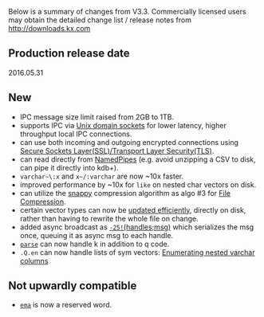 Below is a summary of changes from V3.3. Commercially licensed users may obtain the detailed change list / release notes from <http://downloads.kx.com>


## Production release date

2016.05.31


## New

-   IPC message size limit raised from 2GB to 1TB.
-   supports IPC via [Unix domain sockets](http://code.kx.com/wiki/Reference/hopen#unix_domain_sockets "wikilink") for lower latency, higher throughput local IPC connections.
-   can use both incoming and outgoing encrypted connections using [Secure Sockets Layer(SSL)/Transport Layer Security(TLS)](http://code.kx.com/wiki/Cookbook/SSL "wikilink").
-   can read directly from [NamedPipes](http://code.kx.com/wiki/Cookbook/NamedPipes "wikilink") (e.g. avoid unzipping a CSV to disk, can pipe it directly into kdb+).
-   `varchar~\:x` and `x~/:varchar` are now ~10x faster.
-   improved performance by ~10x for `like` on nested char vectors on disk.
-   can utilize the [snappy](http://google.github.io/snappy) compression algorithm as algo \#3 for [File Compression](http://code.kx.com/wiki/Cookbook/FileCompression "wikilink").
-   certain vector types can now be [updated efficiently](http://code.kx.com/wiki/Reference/AtSymbol#.40_.28index.2Fapply.29 "wikilink"), directly on disk, rather than having to rewrite the whole file on change.
-   added async broadcast as [`-25!`(handles;msg)](http://code.kx.com/wiki/Reference/BangSymbolInternalFunction#.E2.88.9225.21x "wikilink") which serializes the msg once, queuing it as async msg to each handle.
-   [`parse`](http://code.kx.com/wiki/Reference/parse "wikilink") can now handle k in addition to q code.
-   `.Q.en` can now handle lists of sym vectors: [Enumerating nested varchar columns](http://code.kx.com/wiki/Cookbook/SplayedTables#Enumerating_nested_varchar_columns_in_a_table "wikilink")

## Not upwardly compatible

-   [`ema`](http://code.kx.com/wiki/Reference/ema) is now a reserved word.

